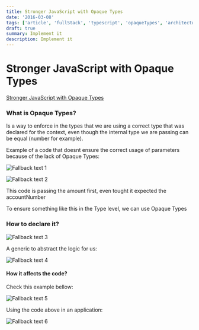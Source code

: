 ```yaml
---
title: Stronger JavaScript with Opaque Types
date: '2016-03-08'
tags: ['article', 'fullStack', 'typescript', 'opaqueTypes', 'architecture', 'read', 'withResume']
draft: true
summary: Implement it
description: Implement it
---
```


# Stronger JavaScript with Opaque Types

[Stronger JavaScript with Opaque Types](https://codemix.com/opaque-types-in-javascript)

### What is Opaque Types?

Is a way to enforce in the types that we are using a correct type that was declared for the context, even though the internal type we are passing can be equal (number for example).

Example of a code that doesnt ensure the correct usage of parameters because of the lack of Opaque Types:

![Fallback text 1](/static/assets/pasted-image-20221003203241.png)

![Fallback text 2](/static/assets/pasted-image-20221003203256.png)

This code is passing the amount first, even tought it expected the accountNumber

To ensure something like this in the Type level, we can use Opaque Types

### How to declare it?

![Fallback text 3](/static/assets/pasted-image-20221003203419.png)

A generic to abstract the logic for us:

![Fallback text 4](/static/assets/pasted-image-20221003203506.png)

#### How it affects the code?

Check this example bellow:

![Fallback text 5](/static/assets/pasted-image-20221003203604.png)

Using the code above in an application:

![Fallback text 6](/static/assets/pasted-image-20221003203616.png)